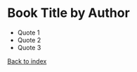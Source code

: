 <head>
    <title>Some Book Quotes | Book Title</title>
    <link rel="stylesheet" href="./blog.css" />
</head>
<body>

# Book Title by Author

* Quote 1
* Quote 2
* Quote 3

[Back to index](./index.html)

</body>
</html>